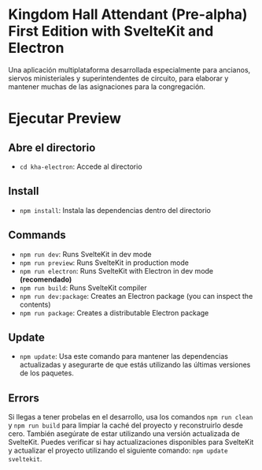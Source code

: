 # Kingdom Hall Attendant (Pre-alpha) First Edition with SvelteKit and Electron

  Una aplicación multiplataforma desarrollada especialmente para ancianos, siervos ministeriales y superintendentes de circuito, para elaborar y mantener muchas de las asignaciones para la congregación.

# Ejecutar Preview
## Abre el directorio
- `cd kha-electron`: Accede al directorio

## Install
- `npm install`: Instala las dependencias dentro del directorio

## Commands
- `npm run dev`: Runs SvelteKit in dev mode
- `npm run preview`: Runs SvelteKit in production mode
- `npm run electron`: Runs SvelteKit with Electron in dev mode **(recomendado)**
- `npm run build`: Runs SvelteKit compiler
- `npm run dev:package`: Creates an Electron package (you can inspect the contents)
- `npm run package`: Creates a distributable Electron package

## Update
- `npm update`: Usa este comando para mantener las dependencias actualizadas y asegurarte de que estás utilizando las últimas versiones de los paquetes. 

## Errors

Si llegas a tener probelas en el desarrollo, usa los comandos `npm run clean` y `npm run build` para limpiar la caché del proyecto y reconstruirlo desde cero. También asegúrate de estar utilizando una versión actualizada de SvelteKit. Puedes verificar si hay actualizaciones disponibles para SvelteKit y actualizar el proyecto utilizando el siguiente comando: `npm update sveltekit`.